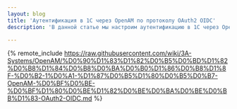 ```yaml
---
layout: blog
title: 'Аутентификация в 1С через OpenAM по протоколу OAuth2 OIDC'
description: 'В данной статье мы настроим аутентификацию в 1C через OpenAM используя OAuth2/OIDC протокол.'

---
```


{% remote_include https://raw.githubusercontent.com/wiki/3A-Systems/OpenAM/%D0%90%D1%83%D1%82%D0%B5%D0%BD%D1%82%D0%B8%D1%84%D0%B8%D0%BA%D0%B0%D1%86%D0%B8%D1%8F-%D0%B2-1%D0%A1-%D1%87%D0%B5%D1%80%D0%B5%D0%B7-OpenAM-%D0%BF%D0%BE-%D0%BF%D1%80%D0%BE%D1%82%D0%BE%D0%BA%D0%BE%D0%BB%D1%83-OAuth2-OIDC.md %}



